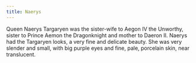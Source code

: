 ```yaml
---
title: Naerys
---
```


Queen Naerys Targaryen was the sister-wife to Aegon IV the Unworthy, sister to Prince Aemon the Dragonknight and mother to Daeron II. Naerys had the Targaryen looks, a very fine and delicate beauty. She was very slender and small, with big purple eyes and fine, pale, porcelain skin, near translucent. 


